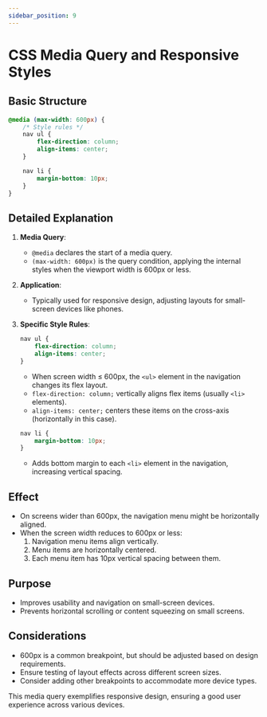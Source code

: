 ```yaml
---
sidebar_position: 9
---
```


# CSS Media Query and Responsive Styles

## Basic Structure

```css
@media (max-width: 600px) {
    /* Style rules */
    nav ul {
        flex-direction: column;
        align-items: center;
    }

    nav li {
        margin-bottom: 10px;
    }
}
```

## Detailed Explanation

1. **Media Query**:
    - `@media` declares the start of a media query.
    - `(max-width: 600px)` is the query condition, applying the internal styles when the viewport width is 600px or less.

2. **Application**:
    - Typically used for responsive design, adjusting layouts for small-screen devices like phones.

3. **Specific Style Rules**:

   ```css
   nav ul {
       flex-direction: column;
       align-items: center;
   }
   ```
    - When screen width ≤ 600px, the `<ul>` element in the navigation changes its flex layout.
    - `flex-direction: column;` vertically aligns flex items (usually `<li>` elements).
    - `align-items: center;` centers these items on the cross-axis (horizontally in this case).

   ```css
   nav li {
       margin-bottom: 10px;
   }
   ```
    - Adds bottom margin to each `<li>` element in the navigation, increasing vertical spacing.

## Effect

- On screens wider than 600px, the navigation menu might be horizontally aligned.
- When the screen width reduces to 600px or less:
    1. Navigation menu items align vertically.
    2. Menu items are horizontally centered.
    3. Each menu item has 10px vertical spacing between them.

## Purpose

- Improves usability and navigation on small-screen devices.
- Prevents horizontal scrolling or content squeezing on small screens.

## Considerations

- 600px is a common breakpoint, but should be adjusted based on design requirements.
- Ensure testing of layout effects across different screen sizes.
- Consider adding other breakpoints to accommodate more device types.

This media query exemplifies responsive design, ensuring a good user experience across various devices.
